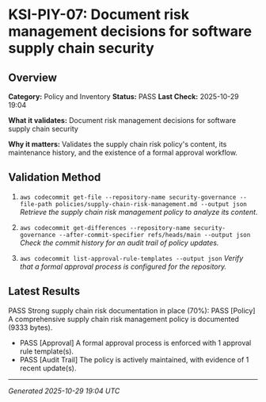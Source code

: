 # KSI-PIY-07: Document risk management decisions for software supply chain security

## Overview

**Category:** Policy and Inventory
**Status:** PASS
**Last Check:** 2025-10-29 19:04

**What it validates:** Document risk management decisions for software supply chain security

**Why it matters:** Validates the supply chain risk policy's content, its maintenance history, and the existence of a formal approval workflow.

## Validation Method

1. `aws codecommit get-file --repository-name security-governance --file-path policies/supply-chain-risk-management.md --output json`
   *Retrieve the supply chain risk management policy to analyze its content.*

2. `aws codecommit get-differences --repository-name security-governance --after-commit-specifier refs/heads/main --output json`
   *Check the commit history for an audit trail of policy updates.*

3. `aws codecommit list-approval-rule-templates --output json`
   *Verify that a formal approval process is configured for the repository.*

## Latest Results

PASS Strong supply chain risk documentation in place (70%): PASS [Policy] A comprehensive supply chain risk management policy is documented (9333 bytes).
- PASS [Approval] A formal approval process is enforced with 1 approval rule template(s).
- PASS [Audit Trail] The policy is actively maintained, with evidence of 1 recent update(s).

---
*Generated 2025-10-29 19:04 UTC*
